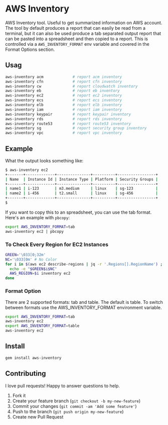 # AWS Inventory

AWS Inventory tool. Useful to get summarized information on AWS account.  The tool by default produces a report that can easily be read from a terminal, but it can also be used produce a tab separated output report that can be pasted into a spreadsheet and then copied to a report.  This is controlled via a `AWS_INVENTORY_FORMAT` env variable and covered in the Format Options section.

## Usag
```sh
aws-inventory acm             # report acm inventory
aws-inventory cfn             # report cfn inventory
aws-inventory cw              # report cloudwatch inventory
aws-inventory eb              # report eb inventory
aws-inventory ec2             # report ec2 inventory
aws-inventory ecs             # report ecs inventory
aws-inventory elb             # report elb inventory
aws-inventory iam             # report iam inventory
aws-inventory keypair         # report keypair inventory
aws-inventory rds             # report rds inventory
aws-inventory route53         # report route53 inventory
aws-inventory sg              # report security group inventory
aws-inventory vpc             # report vpc inventory
```

## Example

What the output looks something like:

```sh
$ aws-inventory ec2
+-------+-------------+---------------+----------+-----------------+
| Name  | Instance Id | Instance Type | Platform | Security Groups |
+-------+-------------+---------------+----------+-----------------+
| name1 | i-123       | m3.medium     | linux    | sg-123          |
| name2 | i-456       | t2.small      | linux    | sg-456          |
+-------+-------------+---------------+----------+-----------------+
$
```

If you want to copy this to an spreadsheet, you can use the tab format.  Here's an example with `pbcopy`:

```sh
export AWS_INVENTORY_FORMAT=tab
aws-inventory ec2 | pbcopy
```

### To Check Every Region for EC2 Instances

```sh
GREEN='\033[0;32m'
NC='\033[0m' # No Color
for i in $(aws ec2 describe-regions | jq -r '.Regions[].RegionName') ; do
  echo -e "$GREEN$i$NC"
  AWS_REGION=$i inventory ec2
done
```

### Format Option

There are 2 supported formats: tab and table.  The default is table.  To switch between formats use the AWS_INVENTORY_FORMAT environment variable.

```sh
export AWS_INVENTORY_FORMAT=tab
aws-inventory ec2
export AWS_INVENTORY_FORMAT=table
aws-inventory ec2
```

## Install

```sh
gem install aws-inventory
```

## Contributing

I love pull requests! Happy to answer questions to help.

1. Fork it
2. Create your feature branch (`git checkout -b my-new-feature`)
3. Commit your changes (`git commit -am 'Add some feature'`)
4. Push to the branch (`git push origin my-new-feature`)
5. Create new Pull Request
